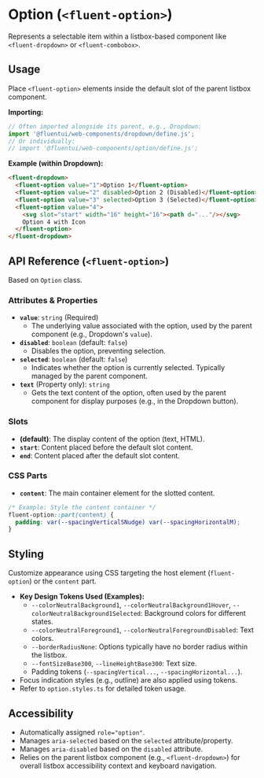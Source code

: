 # Option (`<fluent-option>`)

Represents a selectable item within a listbox-based component like `<fluent-dropdown>` or `<fluent-combobox>`.

## Usage

Place `<fluent-option>` elements inside the default slot of the parent listbox component.

**Importing:**

```javascript
// Often imported alongside its parent, e.g., Dropdown:
import '@fluentui/web-components/dropdown/define.js';
// Or individually:
// import '@fluentui/web-components/option/define.js';
```

**Example (within Dropdown):**

```html
<fluent-dropdown>
  <fluent-option value="1">Option 1</fluent-option>
  <fluent-option value="2" disabled>Option 2 (Disabled)</fluent-option>
  <fluent-option value="3" selected>Option 3 (Selected)</fluent-option>
  <fluent-option value="4">
    <svg slot="start" width="16" height="16"><path d="..."/></svg>
    Option 4 with Icon
  </fluent-option>
</fluent-dropdown>
```

## API Reference (`<fluent-option>`)

Based on `Option` class.

### Attributes & Properties

*   **`value`**: `string` (Required)
    *   The underlying value associated with the option, used by the parent component (e.g., Dropdown's `value`).
*   **`disabled`**: `boolean` (default: `false`)
    *   Disables the option, preventing selection.
*   **`selected`**: `boolean` (default: `false`)
    *   Indicates whether the option is currently selected. Typically managed by the parent component.
*   **`text`** (Property only): `string`
    *   Gets the text content of the option, often used by the parent component for display purposes (e.g., in the Dropdown button).

### Slots

*   **(default)**: The display content of the option (text, HTML).
*   **`start`**: Content placed before the default slot content.
*   **`end`**: Content placed after the default slot content.

### CSS Parts

*   **`content`**: The main container element for the slotted content.

```css
/* Example: Style the content container */
fluent-option::part(content) {
  padding: var(--spacingVerticalSNudge) var(--spacingHorizontalM);
}
```

## Styling

Customize appearance using CSS targeting the host element (`fluent-option`) or the `content` part.

*   **Key Design Tokens Used (Examples):**
    *   `--colorNeutralBackground1`, `--colorNeutralBackground1Hover`, `--colorNeutralBackground1Selected`: Background colors for different states.
    *   `--colorNeutralForeground1`, `--colorNeutralForegroundDisabled`: Text colors.
    *   `--borderRadiusNone`: Options typically have no border radius within the listbox.
    *   `--fontSizeBase300`, `--lineHeightBase300`: Text size.
    *   Padding tokens (`--spacingVertical...`, `--spacingHorizontal...`).
*   Focus indication styles (e.g., outline) are also applied using tokens.
*   Refer to `option.styles.ts` for detailed token usage.

## Accessibility

*   Automatically assigned `role="option"`.
*   Manages `aria-selected` based on the `selected` attribute/property.
*   Manages `aria-disabled` based on the `disabled` attribute.
*   Relies on the parent listbox component (e.g., `<fluent-dropdown>`) for overall listbox accessibility context and keyboard navigation.
